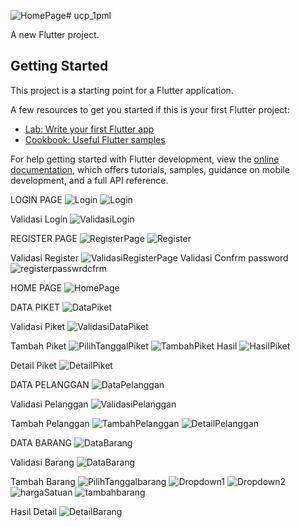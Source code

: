 ![HomePage](https://github.com/user-attachments/assets/ea2d897a-695e-4428-bd1e-63877e921811)# ucp_1pml

A new Flutter project.

## Getting Started

This project is a starting point for a Flutter application.

A few resources to get you started if this is your first Flutter project:

- [Lab: Write your first Flutter app](https://docs.flutter.dev/get-started/codelab)
- [Cookbook: Useful Flutter samples](https://docs.flutter.dev/cookbook)

For help getting started with Flutter development, view the
[online documentation](https://docs.flutter.dev/), which offers tutorials,
samples, guidance on mobile development, and a full API reference.


LOGIN PAGE
![Login](https://github.com/user-attachments/assets/f9dc8b6d-80cd-4771-b3e5-a5acaae82df8)
![Login](https://github.com/user-attachments/assets/2f8efc3c-9c42-471d-b483-6560cfdd1171)

Validasi Login
![ValidasiLogin](https://github.com/user-attachments/assets/77254610-df80-4e9c-9923-07032036db85)


REGISTER PAGE
![RegisterPage](https://github.com/user-attachments/assets/1fbe986a-7233-4e3e-b243-5149d7ff6996)
![Register](https://github.com/user-attachments/assets/bfa1905d-83d7-4f75-b1aa-695c19d80b80)

Validasi Register
![ValidasiRegisterPage](https://github.com/user-attachments/assets/a56b65a1-147f-43fc-8581-60d6ce9a6ab1)
Validasi Confrm password
![registerpasswrdcfrm](https://github.com/user-attachments/assets/92937fc0-fc0c-444a-8603-ded0cbd80f49)


HOME PAGE
![HomePage](https://github.com/user-attachments/assets/e5620cb5-11a9-4848-85d1-ead8e061ed78)


DATA PIKET
![DataPiket](https://github.com/user-attachments/assets/b2250578-4b9c-4620-9809-f1c474dc5de0)

Validasi Piket
![ValidasiDataPiket](https://github.com/user-attachments/assets/5ca39a31-b1e2-49fa-9e83-05de5de39e2e)

Tambah Piket
![PilihTanggalPiket](https://github.com/user-attachments/assets/cef26aef-9b2c-4806-9617-7b75e76a2401)
![TambahPiket](https://github.com/user-attachments/assets/2aa25c86-df8b-48cc-ab96-4a237fc2497a)
Hasil
![HasilPiket](https://github.com/user-attachments/assets/236270c3-ee9e-4d45-8dfa-05fe23ee4f8b)

Detail Piket
![DetailPiket](https://github.com/user-attachments/assets/bc27e5cb-43b0-4e17-af50-b36597c63716)


DATA PELANGGAN
![DataPelanggan](https://github.com/user-attachments/assets/6202b1c3-ebcd-4d48-ab83-6cb27a678895)

Validasi Pelanggan
![ValidasiPelanggan](https://github.com/user-attachments/assets/e740a5ae-e2c0-4ae8-81bc-ca05ddc4b5fd)

Tambah Pelanggan
![TambahPelanggan](https://github.com/user-attachments/assets/d1c56cc4-7b56-48e9-8738-67f7809058fd)
![DetailPelanggan](https://github.com/user-attachments/assets/665c02f0-670f-4392-a9bb-523f2d49e8e9)


DATA BARANG
![DataBarang](https://github.com/user-attachments/assets/88de8914-e470-4dc0-8252-bb2211500c5b)

Validasi Barang
![DataBarang](https://github.com/user-attachments/assets/eeacd8ab-f981-4783-88e1-b48c893181da)

Tambah Barang
![PilihTanggalbarang](https://github.com/user-attachments/assets/5fc78871-0a1d-491e-8e48-764f8ae3405d)
![Dropdown1](https://github.com/user-attachments/assets/c14b6ef7-1d63-4267-82ac-81c0d736408a)
![Dropdown2](https://github.com/user-attachments/assets/4aa785bf-5de1-4c78-a694-d60364c07c7c)
![hargaSatuan](https://github.com/user-attachments/assets/bbef6b02-c22e-44e2-990b-f37d74971992)
![tambahbarang](https://github.com/user-attachments/assets/a70148e6-e67d-4deb-b961-0f647f97b8a7)

Hasil Detail
![DetailBarang](https://github.com/user-attachments/assets/08c9bece-f7d9-4487-b9fe-ed92ff1ff33f)




